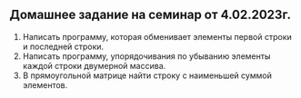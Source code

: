 ## Домашнее задание на семинар от 4.02.2023г.

01. Написать программу, которая обменивает элементы первой строки и последней строки.
02. Написать программу, упорядочивания по убыванию элементы каждой строки двумерной массива.
03. В прямоугольной матрице найти строку с наименьшей суммой элементов.